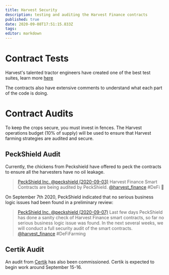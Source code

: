 ```yaml
---
title: Harvest Security
description: testing and auditing the Harvest Finance contracts
published: true
date: 2020-09-08T17:51:15.833Z
tags: 
editor: markdown
---
```


# Contract Tests

Harvest's talented tractor engineers have created one of the best test suites, learn more [here](https://github.com/harvest-finance/harvest/tree/master/test)

The contracts also have extensive comments to understand what each part of the code is doing.


# Contract Audits

To keep the crops secure, you must invest in fences. The Harvest operations budget (10% of supply) will be used to ensure that Harvest farming strategies are audited and secure.

## PeckShield Audit

Currently, the chickens from Peckshield have offered to peck the contracts to ensure all the harvesters have no oil leakage.

> [PeckShield Inc. @peckshield (2020-09-03)](https://twitter.com/peckshield/status/1301647769145278466
)
Harvest Finance Smart Contracts are being audited by PeckShield. [@harvest_finance](https://twitter.com/harvest_finance) #DeFi 🚀

On September 7th 2020, PeckShield indicated that no serious business logic issues had been found in a preliminary review:

> [PeckShield Inc. @peckshield (2020-09-07)](https://twitter.com/peckshield/status/1303012731197382656
)
Last few days PeckShield has done a sanity check of Harvest Finance smart contracts, so far no serious business logic issue was found.  In the next several weeks, we will conduct a full security audit of the smart contracts. [@harvest_finance](https://twitter.com/harvest_finance) #DeFiFarming

## Certik Audit

An audit from [Certik](https://twitter.com/certik_io) has also been commissioned. Certik is expected to begin work around September 15-16.
